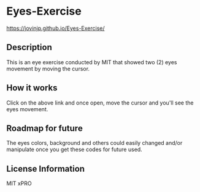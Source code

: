 # Eyes-Exercise

 https://jovinjp.github.io/Eyes-Exercise/
<h2>Description</h2>
<p>This is an eye exercise conducted by MIT that showed two (2) eyes movement by moving the cursor.</p>
<h2>How it works</h2>
<p>Click on the above link and once open, move the cursor and you'll see the eyes movement.</p>
<h2>Roadmap for future</h2>
<p>The eyes colors, background and others could easily changed and/or manipulate once you get these codes for future used.</p>
<h2>License Information</h2>
<p>MIT xPRO</p>
